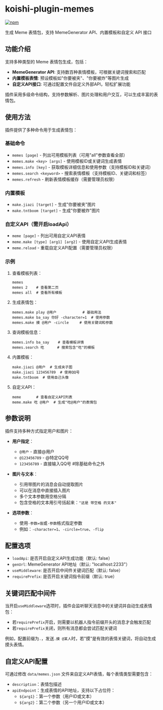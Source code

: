 # koishi-plugin-memes

[![npm](https://img.shields.io/npm/v/koishi-plugin-memes?style=flat-square)](https://www.npmjs.com/package/koishi-plugin-memes)

生成 Meme 表情包，支持 MemeGenerator API、内置模板和自定义 API 接口

## 功能介绍

支持多种类型的 Meme 表情包生成，包括：

- **MemeGenerator API**: 支持数百种表情模板，可根据关键词搜索和匹配
- **内置模板表情**: 预设模板如"你要被夹"、"你要被炸"等图片生成
- **自定义API接口**: 可通过配置文件自定义外部API，轻松扩展功能

插件采用多级命令结构，支持参数解析、图片处理和用户交互，可以生成丰富的表情包。

## 使用方法

插件提供了多种命令用于生成表情包：

### 基础命令

- `memes [page]` - 列出可用模板列表（可用"all"参数查看全部）
- `memes.make <key> [args]` - 使用模板ID或关键词生成表情
- `memes.info [key]` - 获取模板详细信息和使用参数（支持模板ID和关键词）
- `memes.search <keyword>` - 搜索表情模板（支持模板ID、关键词和标签）
- `memes.refresh` - 刷新表情模板缓存（需要管理员权限）

### 内置模板

- `make.jiazi [target]` - 生成"你要被夹"图片
- `make.tntboom [target]` - 生成"你要被炸"图片

### 自定义API（需开启loadApi）

- `meme [page]` - 列出可用自定义API表情
- `meme.make [type] [arg1] [arg2]` - 使用自定义API生成表情
- `meme.reload` - 重载自定义API配置（需要管理员权限）

### 示例

1. 查看模板列表：

   ```text
   memes
   memes 2    # 查看第二页
   memes all  # 查看所有模板
   ```

2. 生成表情包：

   ```text
   memes.make play @用户            # 基础用法
   memes.make ba_say 你好 -character=1  # 使用参数
   memes.make 摸 @用户 -circle     # 使用关键词和参数
   ```

3. 查询模板信息：

   ```text
   memes.info ba_say    # 查看模板详情
   memes.search 吃      # 搜索包含"吃"的模板
   ```

4. 内置模板：

   ```text
   make.jiazi @用户  # 生成夹子图
   make.jiazi 123456789  # 使用QQ号
   make.tntboom  # 使用自己头像
   ```

5. 自定义API：

   ```text
   meme       # 查看自定义API列表
   meme.make 吃 @用户  # 生成"吃@用户"的表情包
   ```

## 参数说明

插件支持多种方式指定用户和图片：

- **用户指定**：
  - `@用户` - 直接@用户
  - `@123456789` - @特定QQ号
  - `123456789` - 直接输入QQ号  #除基础命令之外

- **图片与文本**：
  - 引用带图片的消息会自动提取图片
  - 可以在消息中直接插入图片
  - 多个文本参数用空格分隔
  - 包含空格的文本用引号括起来：`"这是 带空格 的文本"`

- **选项参数**：
  - 使用`-参数=值`或`-参数`格式指定参数
  - 例如：`-character=1`、`-circle=true`、`-flip`

## 配置选项

- `loadApi`: 是否开启自定义API生成功能（默认: false）
- `genUrl`: MemeGenerator API地址（默认: "localhost:2233"）
- `useMiddleware`: 是否开启中间件关键词匹配（默认: false）
- `requirePrefix`: 是否开启关键词指令前缀（默认: true）

## 关键词匹配中间件

当开启`useMiddleware`选项时，插件会监听聊天消息中的关键词并自动生成表情包：

- 若`requirePrefix`开启，则需要以机器人指令前缀开头的消息才会触发匹配
- 若`requirePrefix`关闭，则所有消息都会尝试匹配关键词

例如，配置前缀为`.`，发送`.摸 @某人`时，若"摸"是有效的表情关键词，将自动生成摸头表情。

## 自定义API配置

可通过修改 `data/memes.json` 文件来自定义API表情，每个表情类型需要包含：

- `description`：表情包描述
- `apiEndpoint`：生成表情的API地址，支持以下占位符：
  - `${arg1}`：第一个参数（用户ID或文本）
  - `${arg2}`：第二个参数（另一个用户ID或文本）
